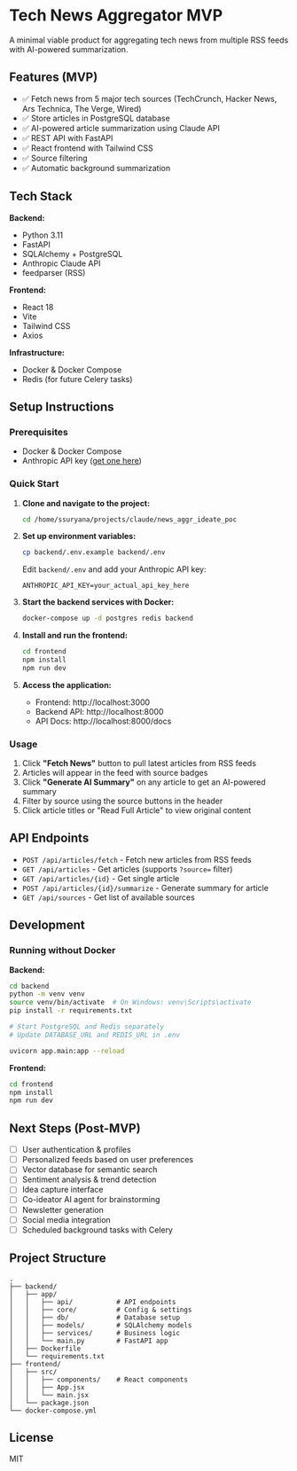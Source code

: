 # Tech News Aggregator MVP

A minimal viable product for aggregating tech news from multiple RSS feeds with AI-powered summarization.

## Features (MVP)

- ✅ Fetch news from 5 major tech sources (TechCrunch, Hacker News, Ars Technica, The Verge, Wired)
- ✅ Store articles in PostgreSQL database
- ✅ AI-powered article summarization using Claude API
- ✅ REST API with FastAPI
- ✅ React frontend with Tailwind CSS
- ✅ Source filtering
- ✅ Automatic background summarization

## Tech Stack

**Backend:**
- Python 3.11
- FastAPI
- SQLAlchemy + PostgreSQL
- Anthropic Claude API
- feedparser (RSS)

**Frontend:**
- React 18
- Vite
- Tailwind CSS
- Axios

**Infrastructure:**
- Docker & Docker Compose
- Redis (for future Celery tasks)

## Setup Instructions

### Prerequisites
- Docker & Docker Compose
- Anthropic API key ([get one here](https://console.anthropic.com/))

### Quick Start

1. **Clone and navigate to the project:**
   ```bash
   cd /home/ssuryana/projects/claude/news_aggr_ideate_poc
   ```

2. **Set up environment variables:**
   ```bash
   cp backend/.env.example backend/.env
   ```
   Edit `backend/.env` and add your Anthropic API key:
   ```
   ANTHROPIC_API_KEY=your_actual_api_key_here
   ```

3. **Start the backend services with Docker:**
   ```bash
   docker-compose up -d postgres redis backend
   ```

4. **Install and run the frontend:**
   ```bash
   cd frontend
   npm install
   npm run dev
   ```

5. **Access the application:**
   - Frontend: http://localhost:3000
   - Backend API: http://localhost:8000
   - API Docs: http://localhost:8000/docs

### Usage

1. Click **"Fetch News"** button to pull latest articles from RSS feeds
2. Articles will appear in the feed with source badges
3. Click **"Generate AI Summary"** on any article to get an AI-powered summary
4. Filter by source using the source buttons in the header
5. Click article titles or "Read Full Article" to view original content

## API Endpoints

- `POST /api/articles/fetch` - Fetch new articles from RSS feeds
- `GET /api/articles` - Get articles (supports `?source=` filter)
- `GET /api/articles/{id}` - Get single article
- `POST /api/articles/{id}/summarize` - Generate summary for article
- `GET /api/sources` - Get list of available sources

## Development

### Running without Docker

**Backend:**
```bash
cd backend
python -m venv venv
source venv/bin/activate  # On Windows: venv\Scripts\activate
pip install -r requirements.txt

# Start PostgreSQL and Redis separately
# Update DATABASE_URL and REDIS_URL in .env

uvicorn app.main:app --reload
```

**Frontend:**
```bash
cd frontend
npm install
npm run dev
```

## Next Steps (Post-MVP)

- [ ] User authentication & profiles
- [ ] Personalized feeds based on user preferences
- [ ] Vector database for semantic search
- [ ] Sentiment analysis & trend detection
- [ ] Idea capture interface
- [ ] Co-ideator AI agent for brainstorming
- [ ] Newsletter generation
- [ ] Social media integration
- [ ] Scheduled background tasks with Celery

## Project Structure

```
.
├── backend/
│   ├── app/
│   │   ├── api/           # API endpoints
│   │   ├── core/          # Config & settings
│   │   ├── db/            # Database setup
│   │   ├── models/        # SQLAlchemy models
│   │   ├── services/      # Business logic
│   │   └── main.py        # FastAPI app
│   ├── Dockerfile
│   └── requirements.txt
├── frontend/
│   ├── src/
│   │   ├── components/    # React components
│   │   ├── App.jsx
│   │   └── main.jsx
│   └── package.json
└── docker-compose.yml
```

## License

MIT
